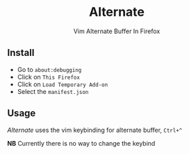 <div align="center">

# Alternate

Vim Alternate Buffer In Firefox

</div>

## Install

- Go to `about:debugging`
- Click on `This Firefox`
- Click on `Load Temporary Add-on`
- Select the `manifest.json`

## Usage

*Alternate* uses the vim keybinding for alternate buffer, `Ctrl+^`

__NB__ Currently there is no way to change the keybind
